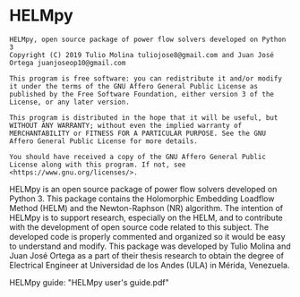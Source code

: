 # HELMpy

	HELMpy, open source package of power flow solvers developed on Python 3
	Copyright (C) 2019 Tulio Molina tuliojose8@gmail.com and Juan José Ortega juanjoseop10@gmail.com

	This program is free software: you can redistribute it and/or modify it under the terms of the GNU Affero General Public License as published by the Free Software Foundation, either version 3 of the License, or any later version.

	This program is distributed in the hope that it will be useful, but WITHOUT ANY WARRANTY; without even the implied warranty of MERCHANTABILITY or FITNESS FOR A PARTICULAR PURPOSE. See the GNU Affero General Public License for more details.

	You should have received a copy of the GNU Affero General Public License along with this program. If not, see <https://www.gnu.org/licenses/>.



HELMpy is an open source package of power flow solvers developed on Python 3. This package contains the Holomorphic Embedding Loadflow Method (HELM) and the Newton-Raphson (NR) algorithm. The intention of HELMpy is to support research, especially on the HELM, and to contribute with the development of open source code related to this subject. The developed code is properly commented and organized so it would be easy to understand and modify. This package was developed by Tulio Molina and Juan José Ortega as a part of their thesis research to obtain the degree of Electrical Engineer at Universidad de los Andes (ULA) in Mérida, Venezuela.

HELMpy guide: "HELMpy user's guide.pdf"
